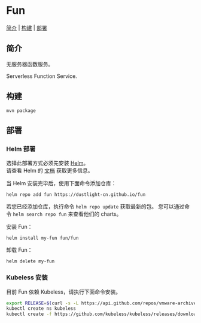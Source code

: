 # Fun
[简介](#简介) | [构建](#构建) | [部署](#部署)

## 简介
无服务器函数服务。

Serverless Function Service.

## 构建
```shell
mvn package
```

## 部署
### Helm 部署
选择此部署方式必须先安装 [Helm](https://helm.sh)。  
请查看 Helm 的 [文档](https://helm.sh/docs) 获取更多信息。

当 Helm 安装完毕后，使用下面命令添加仓库：

    helm repo add fun https://dustlight-cn.github.io/fun

若您已经添加仓库，执行命令 `helm repo update` 获取最新的包。
您可以通过命令 `helm search repo fun` 来查看他们的 charts。

安装 Fun：

    helm install my-fun fun/fun

卸载 Fun：

    helm delete my-fun

### Kubeless 安装
目前 Fun 依赖 Kubeless，请执行下面命令安装。
```bash
export RELEASE=$(curl -s -L https://api.github.com/repos/vmware-archive/kubeless/releases/latest | grep tag_name | cut -d '"' -f 4)
kubectl create ns kubeless
kubectl create -f https://github.com/kubeless/kubeless/releases/download/$RELEASE/kubeless-$RELEASE.yaml
```
